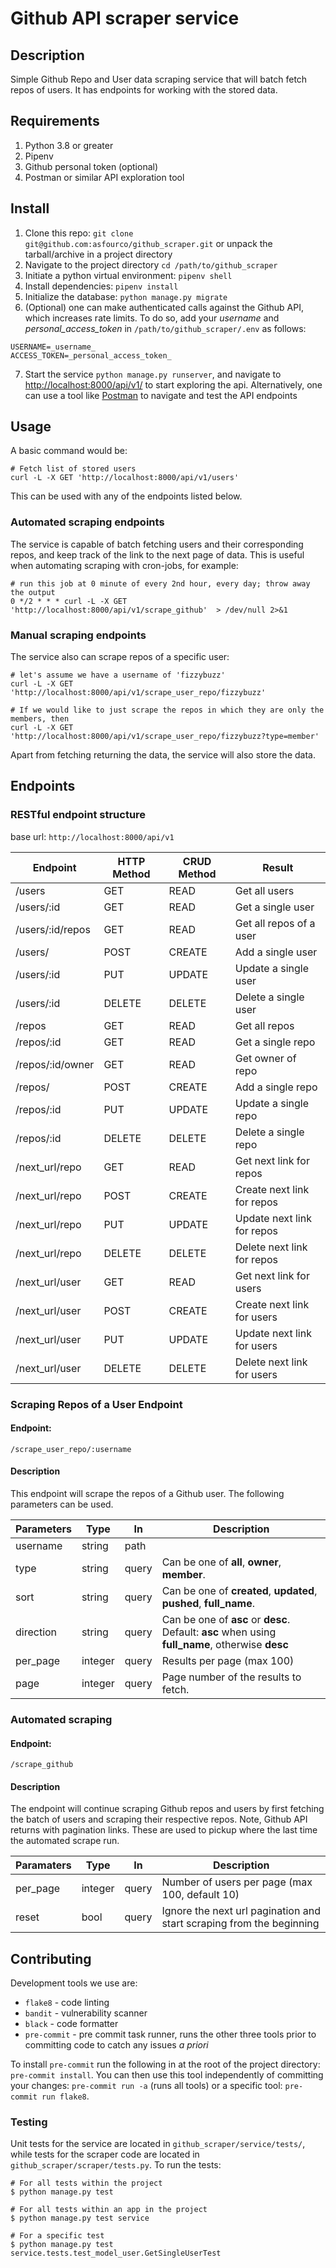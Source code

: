 # Github API scraper service

## Description

Simple Github Repo and User data scraping service that will batch fetch repos of users. It has endpoints for working with the stored data.

## Requirements

1. Python 3.8 or greater
1. Pipenv
1. Github personal token (optional)
1. Postman or similar API exploration tool

## Install

1. Clone this repo: `git clone git@github.com:asfourco/github_scraper.git` or unpack the tarball/archive in a project directory
2. Navigate to the project directory `cd /path/to/github_scraper`
3. Initiate a python virtual environment: `pipenv shell`
4. Install dependencies: `pipenv install`
5. Initialize the database: `python manage.py migrate`
6. (Optional) one can make authenticated calls against the Github API, which increases rate limits. To do so, add your *username* and *personal_access_token* in `/path/to/github_scraper/.env` as follows:  
```
USERNAME=_username_
ACCESS_TOKEN=_personal_access_token_
```
7. Start the service `python manage.py runserver`, and navigate to [http://localhost:8000/api/v1/](http://localhost:8000/api/v1/) to start exploring the api. Alternatively, one can use a tool like [Postman](https://www.postman.com) to navigate and test the API endpoints

## Usage

A basic command would be:

```shell
# Fetch list of stored users
curl -L -X GET 'http://localhost:8000/api/v1/users'
```

This can be used with any of the endpoints listed below.

### Automated scraping endpoints

The service is capable of batch fetching users and their corresponding repos, and keep track of the link to the next page of data. This is useful when automating scraping with cron-jobs, for example:

```shell
# run this job at 0 minute of every 2nd hour, every day; throw away the output
0 */2 * * * curl -L -X GET 'http://localhost:8000/api/v1/scrape_github'  > /dev/null 2>&1
```

### Manual scraping endpoints

The service also can scrape repos of a specific user:

```shell
# let's assume we have a username of 'fizzybuzz'
curl -L -X GET 'http://localhost:8000/api/v1/scrape_user_repo/fizzybuzz'

# If we would like to just scrape the repos in which they are only the members, then
curl -L -X GET 'http://localhost:8000/api/v1/scrape_user_repo/fizzybuzz?type=member'
```

Apart from fetching returning the data, the service will also store the data.

## Endpoints

### RESTful endpoint structure
base url: `http://localhost:8000/api/v1`

| Endpoint | HTTP Method | CRUD Method | Result |
| --- | --- | --- | --- |
| /users | GET | READ | Get all users
| /users/:id|GET|READ| Get a single user
| /users/:id/repos|GET|READ|Get all repos of a user
| /users/|POST|CREATE| Add a single user
| /users/:id|PUT|UPDATE| Update a single user
| /users/:id|DELETE|DELETE|Delete a single user
| /repos | GET | READ | Get all repos
| /repos/:id|GET|READ| Get a single repo
| /repos/:id/owner|GET|READ|Get owner of repo
| /repos/|POST|CREATE| Add a single repo
| /repos/:id|PUT|UPDATE| Update a single repo
| /repos/:id|DELETE|DELETE|Delete a single repo
| /next_url/repo|GET|READ|Get next link for repos
| /next_url/repo|POST|CREATE|Create next link for repos
| /next_url/repo|PUT|UPDATE|Update next link for repos
| /next_url/repo|DELETE|DELETE|Delete next link for repos
| /next_url/user|GET|READ|Get next link for users
| /next_url/user|POST|CREATE|Create next link for users
| /next_url/user|PUT|UPDATE|Update next link for users
| /next_url/user|DELETE|DELETE|Delete next link for users

### Scraping Repos of a User Endpoint

#### Endpoint:

`/scrape_user_repo/:username`

#### Description

This endpoint will scrape the repos of a Github user. The following parameters can be used.

| Parameters | Type | In| Description|
|---|---|--|--|
|username|string|path||
|type|string|query|Can be one of **all**, **owner**, **member**.|
|sort|string|query|Can be one of **created**, **updated**, **pushed**, **full_name**.|
|direction|string|query|Can be one of **asc** or **desc**. Default: **asc** when using **full_name**, otherwise **desc**
|per_page|integer|query|Results per page (max 100)
|page|integer|query| Page number of the results to fetch.

### Automated scraping

#### Endpoint:
 
 `/scrape_github`

#### Description

The endpoint will continue scraping Github repos and users by first fetching the batch of users and scraping their respective repos. Note, Github API returns with pagination links. These are used to pickup where the last time the automated scrape run.

| Paramaters|Type|In|Description|
| -- | --| --|--|
|per_page|integer|query|Number of users per page (max 100, default 10)
|reset|bool|query|Ignore the next url pagination and start scraping from the beginning


## Contributing

Development tools we use are:
* `flake8` - code linting
* `bandit` - vulnerability scanner
* `black` - code formatter
* `pre-commit` - pre commit task runner, runs the other three tools prior to committing code to catch any issues *a priori*

To install `pre-commit` run the following in at the root of the project directory: `pre-commit install`. You can then use this tool independently of committing your changes: `pre-commit run -a` (runs all tools) or a specific tool: `pre-commit run flake8`.

### Testing

Unit tests for the service are located in `github_scraper/service/tests/`, while tests for the scraper code are located in `github_scraper/scraper/tests.py`. To run the tests:

```shell
# For all tests within the project
$ python manage.py test

# For all tests within an app in the project
$ python manage.py test service

# For a specific test
$ python manage.py test service.tests.test_model_user.GetSingleUserTest
```
